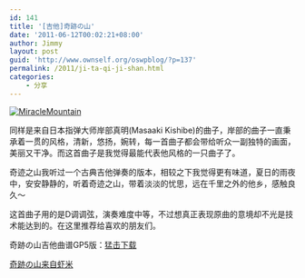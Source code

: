 ```yaml
---
id: 141
title: '[吉他]奇跡の山'
date: '2011-06-12T00:02:21+08:00'
author: Jimmy
layout: post
guid: 'http://www.ownself.org/oswpblog/?p=137'
permalink: /2011/ji-ta-qi-ji-shan.html
categories:
    - 分享
---
```


[![MiracleMountain](/wp-content/uploads/2012/04/MiracleMountain_thumb.jpg "MiracleMountain")](/wp-content/uploads/2012/04/MiracleMountain.jpg)

同样是来自日本指弹大师岸部真明(Masaaki Kishibe)的曲子，岸部的曲子一直秉承着一贯的风格，清新，悠扬，婉转，每一首曲子都会带给听众一副独特的画面，美丽又干净。而这首曲子是我觉得最能代表他风格的一只曲子了。

奇迹之山我听过一个古典吉他弹奏的版本，相较之下我觉得更有味道，夏日的雨夜中，安安静静的，听着奇迹之山，带着淡淡的忧思，远在千里之外的他乡，感触良久～

这首曲子用的是D调调弦，演奏难度中等，不过想真正表现原曲的意境却不光是技术能达到的。在这里推荐给喜欢的朋友们。

奇跡の山吉他曲谱GP5版：[猛击下载](http://cid-507861a5ffb49bea.office.live.com/self.aspx/.Public/%E5%90%89%E4%BB%96%E6%9B%B2%E8%B0%B1/%E5%A5%87%E8%B7%A1%E3%81%AE%E5%B1%B1.gp5)

[奇跡の山来自虾米](http://www.xiami.com/song/3570908)